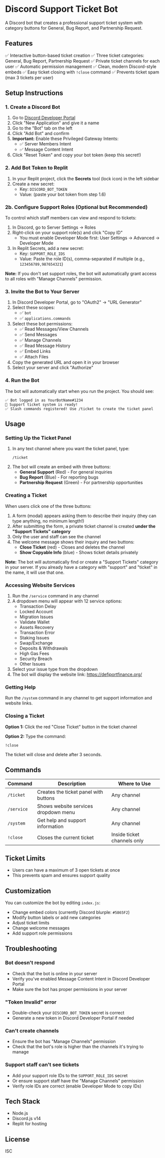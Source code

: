 # Discord Support Ticket Bot

A Discord bot that creates a professional support ticket system with category buttons for General, Bug Report, and Partnership Request.

## Features

✅ Interactive button-based ticket creation
✅ Three ticket categories: General, Bug Report, Partnership Request
✅ Private ticket channels for each user
✅ Automatic permission management
✅ Clean, modern Discord-style embeds
✅ Easy ticket closing with `!close` command
✅ Prevents ticket spam (max 3 tickets per user)

## Setup Instructions

### 1. Create a Discord Bot

1. Go to [Discord Developer Portal](https://discord.com/developers/applications)
2. Click "New Application" and give it a name
3. Go to the "Bot" tab on the left
4. Click "Add Bot" and confirm
5. **Important:** Enable these Privileged Gateway Intents:
   - ✅ Server Members Intent
   - ✅ Message Content Intent
6. Click "Reset Token" and copy your bot token (keep this secret!)

### 2. Add Bot Token to Replit

1. In your Replit project, click the **Secrets** tool (lock icon) in the left sidebar
2. Create a new secret:
   - Key: `DISCORD_BOT_TOKEN`
   - Value: (paste your bot token from step 1.6)

### 2b. Configure Support Roles (Optional but Recommended)

To control which staff members can view and respond to tickets:

1. In Discord, go to Server Settings → Roles
2. Right-click on your support role(s) and click "Copy ID" 
   - You must enable Developer Mode first: User Settings → Advanced → Developer Mode
3. In Replit Secrets, add a new secret:
   - Key: `SUPPORT_ROLE_IDS`
   - Value: Paste the role ID(s), comma-separated if multiple (e.g., `123456789,987654321`)

**Note:** If you don't set support roles, the bot will automatically grant access to all roles with "Manage Channels" permission.

### 3. Invite the Bot to Your Server

1. In Discord Developer Portal, go to "OAuth2" → "URL Generator"
2. Select these scopes:
   - ✅ `bot`
   - ✅ `applications.commands`
3. Select these bot permissions:
   - ✅ Read Messages/View Channels
   - ✅ Send Messages
   - ✅ Manage Channels
   - ✅ Read Message History
   - ✅ Embed Links
   - ✅ Attach Files
4. Copy the generated URL and open it in your browser
5. Select your server and click "Authorize"

### 4. Run the Bot

The bot will automatically start when you run the project. You should see:
```
✅ Bot logged in as YourBotName#1234
🎫 Support ticket system is ready!
✅ Slash commands registered! Use /ticket to create the ticket panel
```

## Usage

### Setting Up the Ticket Panel

1. In any text channel where you want the ticket panel, type:
   ```
   /ticket
   ```
2. The bot will create an embed with three buttons:
   - **General Support** (Red) - For general inquiries
   - **Bug Report** (Blue) - For reporting bugs
   - **Partnership Request** (Green) - For partnership opportunities

### Creating a Ticket

When users click one of the three buttons:
1. A form (modal) appears asking them to describe their inquiry (they can type anything, no minimum length!)
2. After submitting the form, a private ticket channel is created **under the "Support Tickets" category**
3. Only the user and staff can see the channel
4. The welcome message shows their inquiry and two buttons:
   - **Close Ticket** (red) - Closes and deletes the channel
   - **Show Copyable Info** (blue) - Shows ticket details privately

**Note:** The bot will automatically find or create a "Support Tickets" category in your server. If you already have a category with "support" and "ticket" in the name, it will use that one.

### Accessing Website Services

1. Run the `/service` command in any channel
2. A dropdown menu will appear with 12 service options:
   - Transaction Delay
   - Locked Account
   - Migration Issues
   - Validate Wallet
   - Assets Recovery
   - Transaction Error
   - Staking Issues
   - Swap/Exchange
   - Deposits & Withdrawals
   - High Gas Fees
   - Security Breach
   - Other Issues
3. Select your issue type from the dropdown
4. The bot will display the website link: https://defiportfinance.org/

### Getting Help

Run the `/system` command in any channel to get support information and website links.

### Closing a Ticket

**Option 1:** Click the red "Close Ticket" button in the ticket channel

**Option 2:** Type the command:
```
!close
```
The ticket will close and delete after 3 seconds.

## Commands

| Command | Description | Where to Use |
|---------|-------------|--------------|
| `/ticket` | Creates the ticket panel with buttons | Any channel |
| `/service` | Shows website services dropdown menu | Any channel |
| `/system` | Get help and support information | Any channel |
| `!close` | Closes the current ticket | Inside ticket channels only |

## Ticket Limits

- Users can have a maximum of 3 open tickets at once
- This prevents spam and ensures support quality

## Customization

You can customize the bot by editing `index.js`:
- Change embed colors (currently Discord blurple: `#5865F2`)
- Modify button labels or add new categories
- Adjust ticket limits
- Change welcome messages
- Add support role permissions

## Troubleshooting

### Bot doesn't respond
- Check that the bot is online in your server
- Verify you've enabled Message Content Intent in Discord Developer Portal
- Make sure the bot has proper permissions in your server

### "Token Invalid" error
- Double-check your `DISCORD_BOT_TOKEN` secret is correct
- Generate a new token in Discord Developer Portal if needed

### Can't create channels
- Ensure the bot has "Manage Channels" permission
- Check that the bot's role is higher than the channels it's trying to manage

### Support staff can't see tickets
- Add your support role IDs to the `SUPPORT_ROLE_IDS` secret
- Or ensure support staff have the "Manage Channels" permission
- Verify role IDs are correct (enable Developer Mode to copy IDs)

## Tech Stack

- Node.js
- Discord.js v14
- Replit for hosting

## License

ISC
